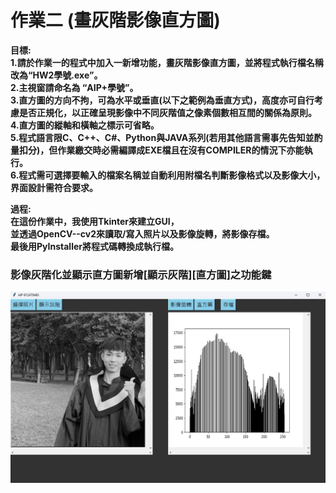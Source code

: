 # 作業二 (畫灰階影像直方圖)
**目標:**  
**1.請於作業一的程式中加入一新增功能，畫灰階影像直方圖，並將程式執行檔名稱改為“HW2學號.exe”。  
2.主視窗請命名為 “AIP+學號”。    
3.直方圖的方向不拘，可為水平或垂直(以下之範例為垂直方式)，高度亦可自行考慮是否正規化，以正確呈現影像中不同灰階值之像素個數相互間的關係為原則。    
4.直方圖的縱軸和橫軸之標示可省略。    
5.程式語言限C、C++、C#、Python與JAVA系列(若用其他語言需事先告知並酌量扣分)，但作業繳交時必需編譯成EXE檔且在沒有COMPILER的情況下亦能執行。   
6.程式需可選擇要輸入的檔案名稱並自動利用附檔名判斷影像格式以及影像大小，界面設計需符合要求。**  

**過程:**  
**在這份作業中，我使用Tkinter來建立GUI，  
並透過OpenCV--cv2來讀取/寫入照片以及影像旋轉，將影像存檔。    
最後用PyInstaller將程式碼轉換成執行檔。**  

### 影像灰階化並顯示直方圖新增[顯示灰階][直方圖]之功能鍵
![image](https://github.com/ttcheng26/MyAIP/blob/main/HW2/image/image_gray.jpg)